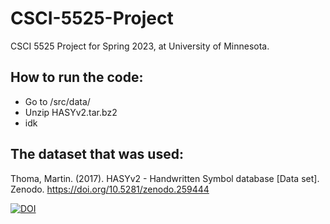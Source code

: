 # CSCI-5525-Project
CSCI 5525 Project for Spring 2023, at University of Minnesota.

## How to run the code:
- Go to /src/data/ 
- Unzip HASYv2.tar.bz2
- idk

## The dataset that was used:

Thoma, Martin. (2017). HASYv2 - Handwritten Symbol database [Data set]. Zenodo. https://doi.org/10.5281/zenodo.259444

[![DOI](https://zenodo.org/badge/DOI/10.5281/zenodo.259444.svg)](https://doi.org/10.5281/zenodo.259444)

